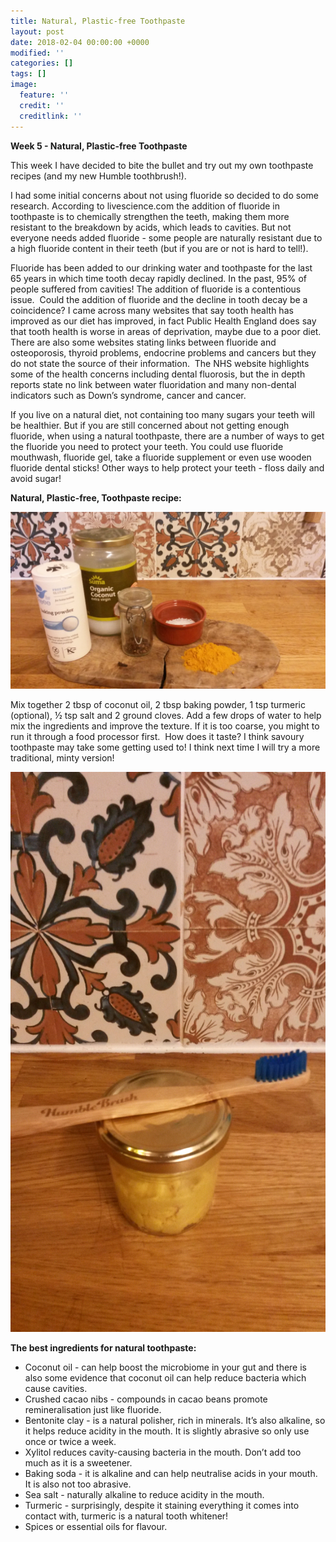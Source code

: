 ```yaml
---
title: Natural, Plastic-free Toothpaste
layout: post
date: 2018-02-04 00:00:00 +0000
modified: ''
categories: []
tags: []
image:
  feature: ''
  credit: ''
  creditlink: ''
---
```

**Week 5 - Natural, Plastic-free Toothpaste**

This week I have decided to bite the bullet and try out my own toothpaste recipes (and my new Humble toothbrush!).

I had some initial concerns about not using fluoride so decided to do some research. According to livescience.com the addition of fluoride in toothpaste is to chemically strengthen the teeth, making them more resistant to the breakdown by acids, which leads to cavities. But not everyone needs added fluoride - some people are naturally resistant due to a high fluoride content in their teeth (but if you are or not is hard to tell!). 

Fluoride has been added to our drinking water and toothpaste for the last 65 years in which time tooth decay rapidly declined. In the past, 95% of people suffered from cavities! The addition of fluoride is a contentious issue.  Could the addition of fluoride and the decline in tooth decay be a coincidence? I came across many websites that say tooth health has improved as our diet has improved, in fact Public Health England does say that tooth health is worse in areas of deprivation, maybe due to a poor diet. There are also some websites stating links between fluoride and osteoporosis, thyroid problems, endocrine problems and cancers but they do not state the source of their information.  The NHS website highlights some of the health concerns including dental fluorosis, but the in depth reports state no link between water fluoridation and many non-dental indicators such as Down’s syndrome, cancer and cancer.

If you live on a natural diet, not containing too many sugars your teeth will be healthier. But if you are still concerned about not getting enough fluoride, when using a natural toothpaste, there are a number of ways to get the fluoride you need to protect your teeth. You could use fluoride mouthwash, fluoride gel, take a fluoride supplement or even use wooden fluoride dental sticks! Other ways to help protect your teeth - floss daily and avoid sugar! 

**Natural, Plastic-free, Toothpaste recipe:**

![](/uploads/2018/02/04/20180204_161334.jpg "Ingredients")

Mix together 2 tbsp of coconut oil, 2 tbsp baking powder, 1 tsp turmeric (optional), ½ tsp salt and 2 ground cloves. Add a few drops of water to help mix the ingredients and improve the texture. If it is too coarse, you might to run it through a food processor first.  How does it taste? I think savoury toothpaste may take some getting used to! I think next time I will try a more traditional, minty version!

![](/uploads/2018/02/04/20180204_165843.jpg "Natural toothpaste.")

**The best ingredients for natural toothpaste:**

* Coconut oil - can help boost the microbiome in your gut and there is also some evidence that coconut oil can help reduce bacteria which cause cavities.
* Crushed cacao nibs - compounds in cacao beans promote remineralisation just like fluoride.
* Bentonite clay - is a natural polisher, rich in minerals. It’s also alkaline, so it helps reduce acidity in the mouth. It is slightly abrasive so only use once or twice a week.
* Xylitol reduces cavity-causing bacteria in the mouth. Don’t add too much as it is a sweetener.
* Baking soda - it is alkaline and can help neutralise acids in your mouth. It is also not too abrasive.
* Sea salt - naturally alkaline to reduce acidity in the mouth.
* Turmeric - surprisingly, despite it staining everything it comes into contact with, turmeric is a natural tooth whitener!
* Spices or essential oils for flavour.